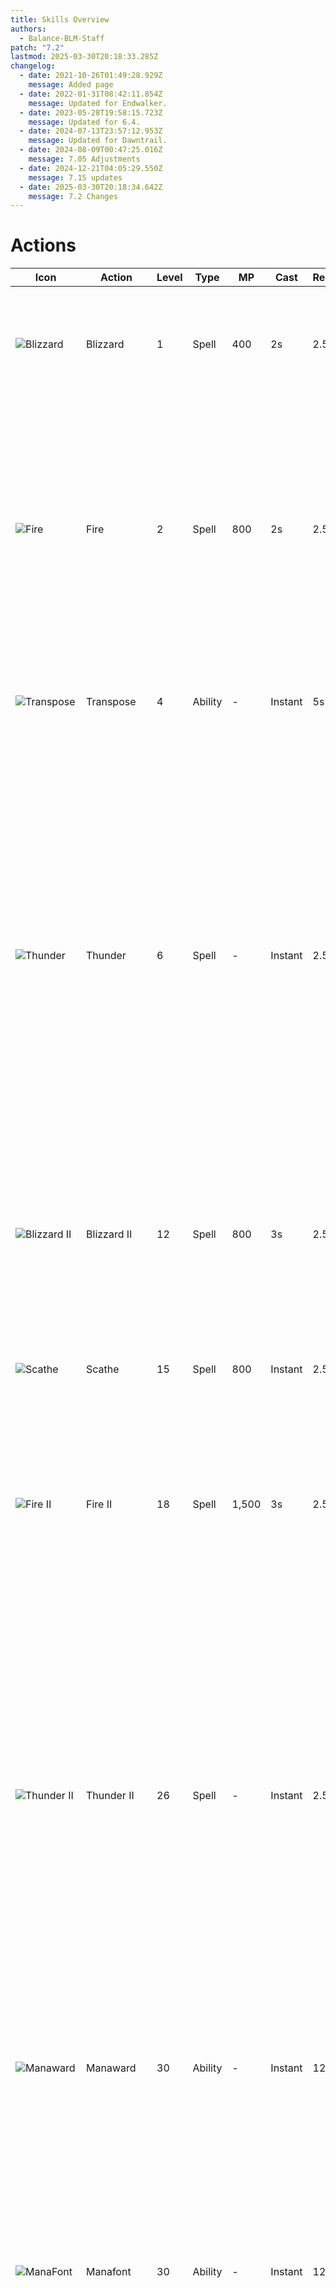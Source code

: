 ```yaml
---
title: Skills Overview
authors:
  - Balance-BLM-Staff
patch: "7.2"
lastmod: 2025-03-30T20:18:33.285Z
changelog:
  - date: 2021-10-26T01:49:28.929Z
    message: Added page
  - date: 2022-01-31T08:42:11.854Z
    message: Updated for Endwalker.
  - date: 2023-05-28T19:58:15.723Z
    message: Updated for 6.4.
  - date: 2024-07-13T23:57:12.953Z
    message: Updated for Dawntrail.
  - date: 2024-08-09T00:47:25.016Z
    message: 7.05 Adjustments
  - date: 2024-12-21T04:05:29.550Z
    message: 7.15 updates
  - date: 2025-03-30T20:18:34.642Z
    message: 7.2 Changes
---
```

# Actions

| Icon                                                                  | Action                 | Level | Type    | MP    | Cast    | Recast | Description                                                                                                                                                                                                                                                                                                                                                                                                                                                                                                                                             |
| --------------------------------------------------------------------- | ---------------------- | ----- | ------- | ----- | ------- | ------ | ------------------------------------------------------------------------------------------------------------------------------------------------------------------------------------------------------------------------------------------------------------------------------------------------------------------------------------------------------------------------------------------------------------------------------------------------------------------------------------------------------------------------------------------------------- |
| ![Blizzard](https://xivapi.com//i//000000//000454_hr1.png)            | Blizzard               | 1     | Spell   | 400   | 2s      | 2.5s   | Deals ice damage with a potency of 180.<br>Additional Effect: Grants Umbral Ice or Removes Astral Fire.                                                                                                                                                                                                                                                                                                                                                                                                                                                 |
| ![Fire](https://xivapi.com/i/000000/000451_hr1.png)                   | Fire                   | 2     | Spell   | 800   | 2s      | 2.5s   | Deals fire damage with a potency of 180.<br>Additional Effect: Grants Astral Fire or removes Umbral Ice<br>Additional Effect: 40% chance to grant Firestarter<br>Firestarter Effect: Next Fire III will cost no MP and have no cast time                                                                                                                                                                                                                                                                                                                |
| ![Transpose](https://xivapi.com/i/000000/000466_hr1.png)              | Transpose              | 4     | Ability | \-    | Instant | 5s     | Swaps Astral Fire with a single Umbral Ice or Umbral Ice with a single Astral Fire.                                                                                                                                                                                                                                                                                                                                                                                                                                                                     |
| ![Thunder](https://xivapi.com/i/000000/000457_hr1.png)                | Thunder                | 6     | Spell   | \-    | Instant | 2.5s   | Deals lightning damage with a potency of 100.<br> Additional Effect: Deals lightning damage over time with a potency of 45 for 24s.<br>Can only be cast while under the effect of Thunderhead, granted when gaining Astral Fire or Umbral Ice from an unaspected state, or changing between their influences.<br>Only one Thunder spell-induced damage over time effect per caster can be inflicted upon a single target.                                                                                                                               |
| ![Blizzard II](https://xivapi.com/i/002000/002668_hr1.png)            | Blizzard II            | 12    | Spell   | 800   | 3s      | 2.5s   | Deals ice damage with a potency of 80 to target and all enemies nearby it.<br>Additional Effect: Grants Umbral Ice III and removes Astral Fire                                                                                                                                                                                                                                                                                                                                                                                                          |
| ![Scathe](https://xivapi.com/i/000000/000462_hr1.png)                 | Scathe                 | 15    | Spell   | 800   | Instant | 2.5s   | Deals unaspected damage with a potency of 100.<br>Additional Effect: 20% chance potency will double.                                                                                                                                                                                                                                                                                                                                                                                                                                                    |
| ![Fire II](https://xivapi.com/i/000000/000452_hr1.png)                | Fire II                | 18    | Spell   | 1,500 | 3s      | 2.5s   | Deals fire damage with a potency of 80 to target and all enemies nearby it.<br>Additional Effect: Grants Astral Fire III and removes Umbral Ice                                                                                                                                                                                                                                                                                                                                                                                                         |
| ![Thunder II](https://xivapi.com/i/000000/000459_hr1.png)             | Thunder II             | 26    | Spell   | \-    | Instant | 2.5s   | Deals lightning damage with a potency of 60 to target and all enemies near it. <br> Additional Effect: Deals Lightning damage over time with a potency of 30 for 18s.<br>Can only be cast while under the effect of Thunderhead, granted when gaining Astral Fire or Umbral Ice from an unaspected state, or changing between their influences.<br>Only one Thunder spell-induced damage over time effect per caster can be inflicted upon a single target.                                                                                             |
| ![Manaward](https://xivapi.com/i/000000/000463_hr1.png)               | Manaward               | 30    | Ability | \-    | Instant | 120s   | Creates a barrier that nullifies damage totaling up to 30% of maximum HP.<br>Duration: 20s.                                                                                                                                                                                                                                                                                                                                                                                                                                                             |
| ![ManaFont](https://xivapi.com/i/002000/002651_hr1.png)               | Manafont               | 30    | Ability | \-    | Instant | 120s   | Fully restores MP.<br>Additional Effect: Grants Astral Fire III<br>Duration: 15s<br>Additional Effect: Grants 3 Umbral Hearts<br>Umbral Heart Bonus: Nullifies Astral Fire's MP cost increase for fire spells<br>Additional Effect: Grants Paradox<br>Can only be executed while under the effect of Astral Fire.                                                                                                                                                                                                                                       |
| ![Fire III](https://xivapi.com/i/000000/000453_hr1.png)               | Fire III               | 35    | Spell   | 2,000 | 3.5s    | 2.5s   | Deals fire damage with a potency of 290.<br>Additional Effect: Grants Astral Fire III and remove Umbral Ice                                                                                                                                                                                                                                                                                                                                                                                                                                             |
| ![Blizzard III](https://xivapi.com/i/000000/000456_hr1.png)           | Blizzard III           | 35    | Spell   | 800   | 3.5s    | 2.5s   | Deals ice damage with a potency of 290.<br>Additional Effect: Grants Umbral Ice III and removes Astral Fire                                                                                                                                                                                                                                                                                                                                                                                                                                             |
| ![Umbral Soul](https://xivapi.com/i/002000/002666_hr1.png)            | Umbral Soul            | 35    | Spell   | \-    | Instant | 2.5s   | Grants Umbral Ice and 1 Umbral Heart.<br>Additional Effect: Halts the expiration of Umbral Ice.<br>Umbral Heart Bonus: Nullifies Astral Fire's MP cost increase for Fire spells and reduces MP cost for Flare by one-third<br>Additional Effect: Restores an amount of MP commensurate with your stacks of Umbral Ice<br>Umbral Ice I: 2,500 MP<br>Umbral Ice II: 5,000 MP<br>Umbral Ice III: 10,000 MP<br>Grants Umbral Ice III, 3 Umbral Hearts, and 10,000 MP when used out of Combat.<br>Can only be executed while under the effect of Umbral ice. |
| ![Freeze](https://xivapi.com/i/002000/002653_hr1.png)                 | Freeze                 | 40    | Spell   | 1,000 | 2s      | 2.5s   | Deals ice damage with a potency of 120 to target and all enemies near it.<br>Additional Effect: Grants 3 Umbral Hearts<br>Umbral Heart Bonus: Nullifies Astral Fire's MP cost increase for Fire spells and reduces MP cost for Flare by one-third<br>Can only be executed while under the effect of Umbral Ice.                                                                                                                                                                                                                                         |
| ![Thunder III](https://xivapi.com/i/000000/000459_hr1.png)            | Thunder III            | 45    | Spell   | \-    | Instant | 2.5s   | Deals lightning damage with a potency of 120. <br> Additional Effect: Deals lightning damage over time with a potency of 50 for 27s.<br>Can only be cast while under the effect of Thunderhead, granted when gaining Astral Fire or Umbral Ice from an unaspected state, or changing between their influences.<br>Only one Thunder spell-induced damage over time effect per caster can be inflicted upon a single target.                                                                                                                              |
| ![Aetherial Manipulation](https://xivapi.com/i/000000/000467_hr1.png) | Aetherial Manipulation | 50    | Ability | \-    | Instant | 10s    | Rush to a target party member's side. <br>Unable to cast if bound.                                                                                                                                                                                                                                                                                                                                                                                                                                                                                      |
| ![Flare](https://xivapi.com/i/002000/002652_hr1.png)                  | Flare                  | 50    | Spell   | All   | 2s      | 2.5s   | Deals fire damage to a target and all enemies near it with a potency of 240 for the first enemy, and 30% less for all remaining enemies.<br>Additional Effect: Grants Astral Fire III<br>Additional Effect: Grants 3 stacks of Astral Soul<br>Effect ends when Astral Fire expires.<br>Can only be executed while under the effect of Astral Fire.                                                                                                                                                                                                      |
| ![Ley Lines](https://xivapi.com/i/002000/002656_hr1.png)              | Ley Lines              | 52    | Ability | \-    | Instant | 120s   | Connects with naturally occurring ley lines to create a circle of power which, while standing within it, reduces spell cast time, recast time and auto-attack delay by 15%.<br>Duration: 20s<br>Maximum charges: 2.                                                                                                                                                                                                                                                                                                                                     |
| ![Blizzard IV](https://xivapi.com/i/002000/002659_hr1.png)            | Blizzard IV            | 58    | Spell   | 800   | 2s      | 2.5s   | Deals ice damage with a potency of 300.<br>Additional Effect: Grants 3 Umbral Hearts<br>Umbral Heart Bonus: Nullifies Astral Fire's MP cost increase for Fire spells and reduces MP cost for Flare by one-third<br>Can only be executed while under the effect of Umbral Ice.                                                                                                                                                                                                                                                                           |
| ![Fire IV](https://xivapi.com/i/002000/002660_hr1.png)                | Fire IV                | 60    | Spell   | 800   | 2s      | 2.5s   | Deals fire damage with a potency of 300.<br>Additioanl Effect: Grants Astral Soul<br>Effect ends when Astral Fire expires.<br>Can only be executed while under the effect of Astral Fire.                                                                                                                                                                                                                                                                                                                                                               |
| ![Between the Lines](https://xivapi.com/i/002000/002661_hr1.png)      | Between the Lines      | 62    | Ability | \-    | Instant | 3s     | Move instantly to Ley Lines drawn by you. <br>Cannot be executed while bound.                                                                                                                                                                                                                                                                                                                                                                                                                                                                           |
| ![Thunder IV](https://xivapi.com/i/002000/002662_hr1.png)             | Thunder IV             | 64    | Spell   | 400   | Instant | 2.5s   | Deals lightning damage with a potency of 80 to target and all enemies near it. <br> Additional Effect: Deals lightning damage over time with a potency of 35 for 21s.<br>Can only be cast while under the effect of Thunderhead, granted when gaining Astral Fire or Umbral Ice from an unaspected state, or changing between their influences.<br>Only one Thunder spell-induced damage over time effect per caster can be inflicted upon a single target.                                                                                             |
| ![Triplecast](https://xivapi.com/i/002000/002663_hr1.png)             | Triplecast             | 66    | Ability | \-    | Instant | 60s    | The next three spells will require no cast time. Can hold up to two charges.                                                                                                                                                                                                                                                                                                                                                                                                                                                                            |
| ![Foul](https://xivapi.com/i/002000/002664_hr1.png)                   | Foul                   | 70    | Spell   | \-    | Instant | 2.5s   | Deals unaspected damage to target and all enemies near it with a potency of 600 for the first enemy, and 25% less for all remaining enemies. Polyglot Cost: 1                                                                                                                                                                                                                                                                                                                                                                                           |
| ![Despair](https://xivapi.com/i/002000/002665_hr1.png)                | Despair                | 72    | Spell   | All   | 2s      | 2.5s   | Deals fire damage with a potency of 350.<br>Additional Effect: Grants Astral Fire III<br>Can only be executed while under the effect of Astral Fire.<br>Instant-cast at level 100.                                                                                                                                                                                                                                                                                                                                                                      |
| ![Xenoglossy](https://xivapi.com/i/002000/002667_hr1.png)             | Xenoglossy             | 80    | Spell   | \-    | Instant | 2.5s   | Deals unaspected damage with a potency of 890. Polyglot Cost: 1                                                                                                                                                                                                                                                                                                                                                                                                                                                                                         |
| ![High Fire II](https://xivapi.com/i/002000/002669_hr1.png)           | High Fire II           | 82    | Spell   | 1500  | 3s      | 2.5s   | Deals fire damage with a potency of 100 to target and all enemies nearby. <br>Additional Effect: Grants Astral Fire III and removes Umbral Ice                                                                                                                                                                                                                                                                                                                                                                                                          |
| ![High Blizzard II](https://xivapi.com/i/002000/002670_hr1.png)       | High Blizzard II       | 82    | Spell   | 800   | 3s      | 2.5s   | Deals ice damage with a potency of 100 to target and all enemies nearby.<br>Additional Effect: Grants Umbral Ice III and removes Astral Fire                                                                                                                                                                                                                                                                                                                                                                                                            |
| ![Amplifier](https://xivapi.com/i/002000/002671_hr1.png)              | Amplifier              | 86    | Ability | \-    | Instant | 120s   | Grants Polyglot. Can only be used under the effect of Astral Fire or Umbral Ice.                                                                                                                                                                                                                                                                                                                                                                                                                                                                        |
| ![Paradox](https://xivapi.com/i/002000/002672_hr1.png)                | Paradox                | 90    | Spell   | 1600  | Instant | 2.5s   | Deals unaspected damage with a potency of 520. <br>Astral Fire Bonus: Grants Firestarter<br>Firestarter Effect: Next Fire III will require no time to cast and cost no MP<br>Umbral Ice Bonus: Requires no MP to cast<br>Can only be executed while under the effect of Paradox.<br><br>This action cannot be assigned to a hotbar<br> Fire and Blizzard change to Paradox when requirements for execution are met.                                                                                                                                     |
| ![High Thunder](https://xivapi.com/i/002000/002673_hr1.png)           | High Thunder           | 92    | Spell   | \-    | Instant | 2.5s   | Deals lightning damage with a potency of 150. <br> Additional Effect: Deals lightning damage over time with a potency of 60 for 30s.<br>Can only be cast while under the effect of Thunderhead, granted when gaining Astral Fire or Umbral Ice from an unaspected state, or changing between their influences.<br>Only one Thunder spell-induced damage over time effect per caster can be inflicted upon a single target.                                                                                                                              |
| ![High Thunder II](https://xivapi.com/i/002000/002674_hr1.png)        | High Thunder II        | 92    | Spell   | \-    | Instant | 2.5s   | Deals lightning damage with a potency of 100 to target and all enemies near it. <br> Additional Effect: Deals lightning damage over time with a potency of 40 for 24s.<br>Can only be cast while under the effect of Thunderhead, granted when gaining Astral Fire or Umbral Ice from an unaspected state, or changing between their influences.<br>Only one Thunder spell-induced damage over time effect per caster can be inflicted upon a single target.                                                                                            |
| ![Retrace](https://xivapi.com/i/002000/002150_hr1.png)                | Retrace                | 96    | Ability | \-    | Instant | 40s    | Weave ley lines anew, setting your circle of power at a new location.<br>Can only be executed while under the effect of Ley Lines.                                                                                                                                                                                                                                                                                                                                                                                                                      |
| ![Flare Star](https://xivapi.com/i/002000/002151_hr1.png)             | Flare Star             | 100   | Spell   | \-    | 2s      | 2.5s   | Deals fire damage to target and all enemies nearby it with a potency of 500 for the first enemy, and 65% less for all remaining enemies.<br>Can only be executed when the Astral Soul gauge is full.                                                                                                                                                                                                                                                                                                                                                    |

# Magic Ranged DPS actions

| Icon                                                          | Action         | Level | Type    | MP  | Casting | Recast | Description                                                                                            |
| ------------------------------------------------------------- | -------------- | ----- | ------- | --- | ------- | ------ | ------------------------------------------------------------------------------------------------------ |
| ![Addle](https://xivapi.com/i/000000/000861_hr1.png)          | Addle          | 8     | Ability | \-  | Instant | 90s    | Lowers the target's physical damage dealt by 5% and magic damage dealt by 10% for fifteen seconds.     |
| ![Sleep](https://xivapi.com/i/000000/000871_hr1.png)          | Sleep          | 10    | Spell   | 800 | 2.5s    | 2.5s   | Puts target and all enemies nearby to sleep for 30 seconds. Cancels any auto-attacks when cast.        |
| ![Lucid Dreaming](https://xivapi.com/i/000000/000865_hr1.png) | Lucid Dreaming | 14    | Ability | \-  | Instant | 60s    | Gradually restores own MP.<br>Potency: 55 for 21s                                                      |
| ![Swiftcast](https://xivapi.com/i/000000//000866_hr1.png)     | Swiftcast      | 18    | Ability | \-  | Instant | 60s    | Next spell is cast immediately.<br>Duration: 10s                                                       |
| ![Surecast](https://xivapi.com/i/000000//000869_hr1.png)      | Surecast       | 44    | Ability | \-  | Instant | 120s   | Spells can be cast without interruption. Nullifies most incoming knockback and draw-in effects for 6s. |
